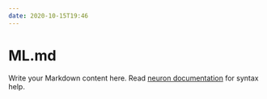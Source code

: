 ```yaml
---
date: 2020-10-15T19:46
---
```


# ML.md

Write your Markdown content here. Read [neuron documentation](https://neuron.zettel.page/2011404.html) for syntax help.

